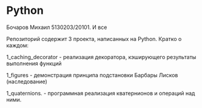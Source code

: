 # Python
Бочаров Михаил 5130203/20101. И все

Репозиторий содержит 3 проекта, написанных на Python. Кратко о каждом:

1_caching_decorator - реализация декоратора, кэширующего результаты выполнения функций

1_figures - демонстрация принципа подстановки Барбары Лисков (наследование)

1_quaternions. - программная реализация кватернионов и операций над ними.